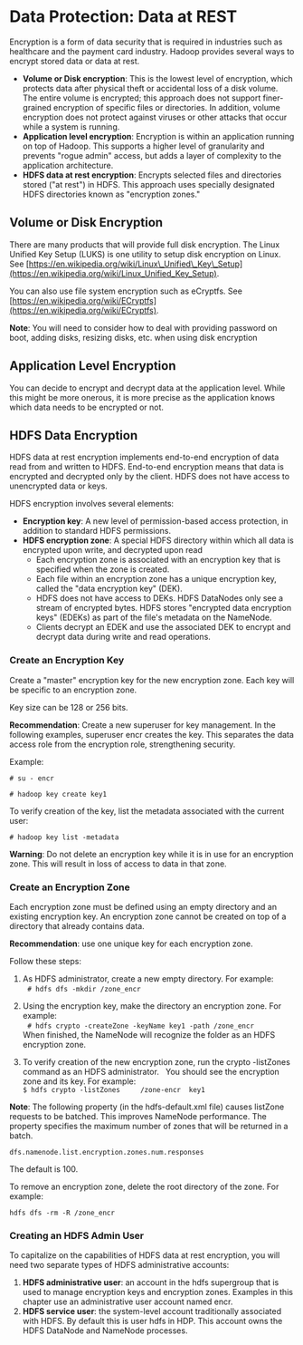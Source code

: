 # Data Protection: Data at REST

Encryption is a form of data security that is required in industries such as healthcare and the payment card industry. Hadoop provides several ways to encrypt stored data or data at rest.

* **Volume or Disk encryption**: This is the lowest level of encryption, which protects data after physical theft or accidental loss of a disk volume. The entire volume is encrypted; this approach does not support finer-grained encryption of specific files or directories. In addition, volume encryption does not protect against viruses or other attacks that occur while a system is running.
* **Application level encryption**: Encryption is within an application running on top of Hadoop. This supports a higher level of granularity and prevents "rogue admin" access, but adds a layer of complexity to the application architecture.
* **HDFS data at rest encryption**: Encrypts selected files and directories stored \("at rest"\) in HDFS. This approach uses specially designated HDFS directories known as "encryption zones."

## Volume or Disk Encryption

There are many products that will provide full disk encryption. The Linux Unified Key Setup \(LUKS\) is one utility to setup disk encryption on Linux. See [https://en.wikipedia.org/wiki/Linux\_Unified\_Key\_Setup](https://en.wikipedia.org/wiki/Linux_Unified_Key_Setup).

You can also use file system encryption such as eCryptfs. See [https://en.wikipedia.org/wiki/ECryptfs](https://en.wikipedia.org/wiki/ECryptfs).

**Note**: You will need to consider how to deal with providing password on boot, adding disks, resizing disks, etc. when using disk encryption

## Application Level Encryption

You can decide to encrypt and decrypt data at the application level. While this might be more onerous, it is more precise as the application knows which data needs to be encrypted or not.

## HDFS Data Encryption

HDFS data at rest encryption implements end-to-end encryption of data read from and written to HDFS. End-to-end encryption means that data is encrypted and decrypted only by the client. HDFS does not have access to unencrypted data or keys.

HDFS encryption involves several elements:

* **Encryption key**: A new level of permission-based access protection, in addition to standard HDFS permissions.
* **HDFS encryption zone**: A special HDFS directory within which all data is encrypted upon write, and decrypted upon read
  * Each encryption zone is associated with an encryption key that is specified when the zone is created. 
  * Each file within an encryption zone has a unique encryption key, called the "data encryption key" \(DEK\). 
  * HDFS does not have access to DEKs. HDFS DataNodes only see a stream of encrypted bytes. HDFS stores "encrypted data encryption keys" \(EDEKs\) as part of the file's metadata on the NameNode.
  * Clients decrypt an EDEK and use the associated DEK to encrypt and decrypt data during write and read operations.

### Create an Encryption Key

Create a "master" encryption key for the new encryption zone. Each key will be specific to an encryption zone.

Key size can be 128 or 256 bits.

**Recommendation**: Create a new superuser for key management. In the following examples, superuser encr creates the key. This separates the data access role from the encryption role, strengthening security.

Example:

`# su - encr`

`# hadoop key create key1`

To verify creation of the key, list the metadata associated with the current user:

`# hadoop key list -metadata`

**Warning**: Do not delete an encryption key while it is in use for an encryption zone. This will result in loss of access to data in that zone.

### Create an Encryption Zone

Each encryption zone must be defined using an empty directory and an existing encryption key. An encryption zone cannot be created on top of a directory that already contains data.

**Recommendation**: use one unique key for each encryption zone.

Follow these steps:

1. As HDFS administrator, create a new empty directory. For example:  
       `# hdfs dfs -mkdir /zone_encr`

2. Using the encryption key, make the directory an encryption zone. For example:  
    `# hdfs crypto -createZone -keyName key1 -path /zone_encr`   
   When finished, the NameNode will recognize the folder as an HDFS encryption zone.

3. To verify creation of the new encryption zone, run the crypto -listZones command as an HDFS administrator.     You should see the encryption zone and its key. For example:   
   `$ hdfs crypto -listZones     /zone-encr  key1`

**Note**: The following property \(in the hdfs-default.xml file\) causes listZone requests to be batched. This improves NameNode performance. The property specifies the maximum number of zones that will be returned in a batch.

`dfs.namenode.list.encryption.zones.num.responses`

The default is 100.

To remove an encryption zone, delete the root directory of the zone. For example:

`hdfs dfs -rm -R /zone_encr`

### Creating an HDFS Admin User

To capitalize on the capabilities of HDFS data at rest encryption, you will need two separate types of HDFS administrative accounts:

1. **HDFS administrative user**: an account in the hdfs supergroup that is used to manage encryption keys and encryption zones. Examples in this chapter use an administrative user account named encr.
2. **HDFS service user**: the system-level account traditionally associated with HDFS. By default this is user hdfs in HDP. This account owns the HDFS DataNode and NameNode processes.



